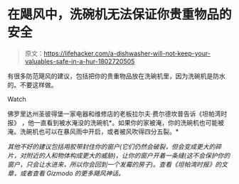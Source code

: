 # 在飓风中，洗碗机无法保证你贵重物品的安全

> 原文：<https://lifehacker.com/a-dishwasher-will-not-keep-your-valuables-safe-in-a-hur-1802720505>

有很多防范飓风的建议，包括把你的贵重物品放在洗碗机里，因为洗碗机是防水的。不要这样做。

Watch

佛罗里达州圣彼得堡一家电器和维修店的老板拉尔夫·费尔德坎普告诉《坦帕湾时报》 ，他一直看到被水淹没的洗碗机*。如果你的家被淹，你的洗碗机也可能被淹。洗碗机也可以在暴风雨中开启，或者被风吹得四分五裂。*

*其他不好的建议包括用胶带封住你的窗户(它们仍然会破裂，但会变成更大的碎片，对附近的人和物体构成更大的威胁)，让你的窗户开着一条缝(这不会保护你的窗户，只会让水进来，所以你会回到一个发霉的房子)。查看《坦帕湾时报》的文章，或者查看 Gizmodo 的更多飓风神话。*